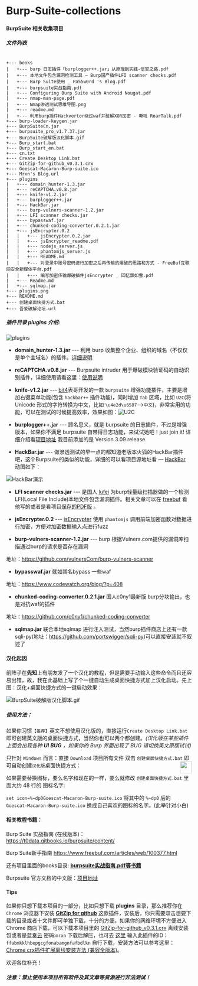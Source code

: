 # Burp-Suite-collections

#### BurpSuite 相关收集项目

##### 文件列表

```

+--- books
|   +--- burp 日志插件「burplogger++.jar」从原理到实践-信安之路.pdf
|   +--- 本地文件包含漏洞检测工具 – Burp国产插件LFI scanner checks.pdf
|   +--- Burp Suite使用 _ Pa55w0rd 's Blog.pdf
|   +--- burpsuite实战指南.pdf
|   +--- Configuring Burp Suite with Android Nougat.pdf
|   +--- nmap-man-page.pdf
|   +--- Nmap渗透测试思维导图.png
|   +--- readme.md
|   +--- 利用burp插件Hackvertor绕过waf并破解XOR加密 - 嘶吼 RoarTalk.pdf
+--- burp-loader-keygen.jar
+--- BurpSuiteCn.jar
+--- burpsuite_pro_v1.7.37.jar
+--- BurpSuite破解版汉化脚本.gif
+--- Burp_start.bat
+--- Burp_start_en.bat
+--- cn.txt
+--- Create Desktop Link.bat
+--- GitZip-for-github_v0.3.1.crx
+--- Goescat-Macaron-Burp-suite.ico
+--- Mrxn's Blog.url
+--- plugins
|   +--- domain_hunter-1.3.jar
|   +--- reCAPTCHA.v0.8.jar
|   +--- knife-v1.2.jar
|   +--- burplogger++.jar
|   +--- HackBar.jar
|   +--- burp-vulners-scanner-1.2.jar
|   +--- LFI scanner checks.jar
|   +--- bypasswaf.jar
|   +--- chunked-coding-converter.0.2.1.jar
|   +--- jsEncrypter.0.2
|   |   +--- jsEncrypter.0.2.jar
|   |   +--- jsEncrypter_readme.pdf
|   |   +--- nodejs_server.js
|   |   +--- phantomjs_server.js
|   |   +--- README.md
|   |   +--- 对登录中账号密码进行加密之后再传输的爆破的思路和方式 - FreeBuf互联网安全新媒体平台.pdf
|   |   +--- 编写加密传输爆破插件jsEncrypter _ 回忆飘如雪.pdf
|   +--- Readme.md
|   +--- sqlmap.jar
+--- plugins.png
+--- README.md
+--- 创建桌面快捷方式.bat
+--- 吾爱破解论坛.url

```
##### 插件目录 plugins 介绍:

![plugins](https://raw.githubusercontent.com/Mr-xn/Burp-Suite-collections/master/plugins.png)

- **domain_hunter-1.3.jar** --- 利用 burp 收集整个企业、组织的域名（不仅仅是单个主域名）的插件。[详细说明](https://github.com/bit4woo/domain_hunter/blob/master/README.md)

- **reCAPTCHA.v0.8.jar** --- Burpsuite intruder 用于爆破模块验证码的自动识别插件，详细使用请看这里：[使用说明](https://github.com/bit4woo/reCAPTCHA/blob/master/README.md)

- **knife-v1.2.jar** --- [bit4](https://github.com/bit4woo/knife/blob/master/README-zh.md)表哥开发的一款 `burpsuite` 增强功能插件，主要是增加右键菜单功能(包含 `hackbar++` 插件功能)，同时增加 `Tab` 区域，比如 `U2C`(将 Unicode 形式的字符转换为中文，比如 `\u4e2d\u6587`-->`中文`)，非常实用的功能，可以在测试的时候提高效率，效果如图：![U2C](https://raw.githubusercontent.com/bit4woo/knife/master/img/u2cTab.png)

- **burplogger++.jar** --- 顾名思义，就是 burpsuite 的日志插件，不过是增强版本，如果你不满足 burpsuite 自带得日志功能，来试试她吧！just join it! 详细介绍看[项目地址](https://github.com/nccgroup/BurpSuiteLoggerPlusPlus) 我目前添加的是 Version 3.09 release.

- **HackBar.jar** --- 做渗透测试的早一点的都知道老版本火狐的HackBar插件吧，这个Burpsuite的类似的功能，详细的可以看项目源地址看 — [HackBar](https://github.com/d3vilbug/HackBar) 动图如下：

![HackBar演示](https://camo.githubusercontent.com/895a1d48448d649237a786253f0854829ae8e03b/68747470733a2f2f692e696d6775722e636f6d2f726c48494a6b6f2e676966)

- **LFI scanner checks.jar** --- 是国人 [lufei](https://github.com/lufeirider/Project/tree/master/LFIScanner) 为burp轻量级扫描器做的一个检测LFI(Local File Include)本地文件包含漏洞插件。相关文章可以在 [freebuf](https://www.freebuf.com/sectool/75118.html) 看他写的或者是看项目[保存的PDF版](https://github.com/Mr-xn/BurpSuite-collections/blob/master/books/%E6%9C%AC%E5%9C%B0%E6%96%87%E4%BB%B6%E5%8C%85%E5%90%AB%E6%BC%8F%E6%B4%9E%E6%A3%80%E6%B5%8B%E5%B7%A5%E5%85%B7%20%E2%80%93%20Burp%E5%9B%BD%E4%BA%A7%E6%8F%92%E4%BB%B6LFI%20scanner%20checks.pdf) 。

- **jsEncrypter.0.2** --- [jsEncrypter](https://github.com/c0ny1/jsEncrypter) 使用 `phantomjs` 调用前端加密函数对数据进行加密，方便对加密数据输入点进行fuzz

- **burp-vulners-scanner-1.2.jar** --- burp 根据Vulners.com提供的漏洞库扫描通过burp的请求是否存在漏洞  

地址：https://github.com/vulnersCom/burp-vulners-scanner 

- **bypasswaf.jar** 就如其名bypass 一些waf 

地址：https://www.codewatch.org/blog/?p=408 

- **chunked-coding-converter.0.2.1.jar** 国人c0ny1最新版 burp分块输出，也是对抗waf的插件 

地址：https://github.com/c0ny1/chunked-coding-converter 

- **sqlmap.jar** 联合本地sqlmap 进行注入测试，当然burp插件商店上还有一款 sqli-py(地址：https://github.com/portswigger/sqli-py)可以直接安装就不叙述了

#### 汉化起因

前阵子在**先知**上有朋友发了一个汉化的教程，但是需要手动输入这些命令而且还容易出错，故，我在此基础上写了个一键自动生成桌面快捷方式加上汉化启动。先上图：汉化+桌面快捷方式的一键启动效果：

![BurpSuite破解版汉化脚本.gif](https://raw.githubusercontent.com/Mr-xn/Burp-Suite-collections/master/BurpSuite%E7%A0%B4%E8%A7%A3%E7%89%88%E6%B1%89%E5%8C%96%E8%84%9A%E6%9C%AC.gif)

##### 使用方法：

如果你习惯`【推荐】`英文不想使用汉化版的，直接运行`Create Desktop Link.bat` 即可创建英文版的桌面快捷方式，当然你也可以两个都创建。*(汉化版在某些插件上面会出现各种 **UI** **BUG** ，如果你的 Burp 界面出现了 BUG 请切换英文原版试试)*

只针对 `Windows` 而言：直接 `Download` 项目所有文件 双击 `创建桌面快捷方式.bat` 即可自动创建`汉化版`桌面快捷方式：<img src="https://raw.githubusercontent.com/Mr-xn/Burp-Suite-collections/master/Goescat-Macaron-Burp-suite.ico" width="32" height ="32" align=right />

如果需要替换图标，要么名字和现在的一样，要么就修改 `创建桌面快捷方式.bat` 里面大约 48 行的 图标名字:

```set icon=%~dp0Goescat-Macaron-Burp-suite.ico``` 将其中的 `%~dp0` 后的 `Goescat-Macaron-Burp-suite.ico` 换成自己喜欢的图标的名字。(此举针对小白)

#### 相关教程书籍：

Burp Suite 实战指南 (在线版本)：https://t0data.gitbooks.io/burpsuite/content/ 

Burp Suite新手指南 https://www.freebuf.com/articles/web/100377.html

还有项目里面的books目录:  [**burpsuite实战指南.pdf等书籍**](https://github.com/Mr-xn/Burp-Suite-collections/tree/master/books)

Burpsuite 官方文档的中文版：[项目地址](https://github.com/yw9381/Burp_Suite_Doc_zh_cn)

#### Tips

如果你只想下载本项目的一部分，比如只想下载 **plugins** 目录，那么推荐你在 `Chrome` 浏览器下安装 **[GitZip for github](<https://chrome.google.com/webstore/detail/gitzip-for-github/ffabmkklhbepgcgfonabamgnfafbdlkn>)** 这款插件，安装后，你只需要双击想要下载的目录或者十文件即可单独下载，十分的方便。如果你的网络环境不方便进入 Chrome 商店下载，可以下载本项目里的 [GitZip-for-github_v0.3.1.crx](https://raw.githubusercontent.com/Mr-xn/Burp-Suite-collections/master/GitZip-for-github_v0.3.1.crx) 离线安装包或者是[蓝奏云](https://www.lanzous.com/i3r80dg) 密码:`mrxn` 下载后解压，也可去 [这里](https://chrome-extension-downloader.com/) 输入此插件的ID：`ffabmkklhbepgcgfonabamgnfafbdlkn` 自行下载，安装方法可以参考这里：[Chrome crx插件扩展离线安装方法 (兼容全版本)](https://sspai.com/post/52767)。

欢迎各位补充！

##### 注意：禁止使用本项目所有软件及其文章等资源进行非法测试！

